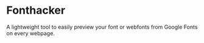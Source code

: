 Fonthacker
===========
A lightweight tool to easily preview your font or webfonts from Google Fonts on every webpage.
